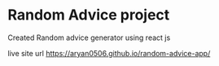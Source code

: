 # Random Advice project
Created Random advice generator using react js

live site url https://aryan0506.github.io/random-advice-app/